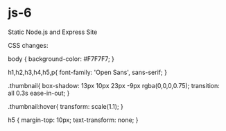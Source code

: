 # js-6
 Static Node.js and Express Site

CSS changes:

 body {
   background-color: #F7F7F7;
 }

 h1,h2,h3,h4,h5,p{
   font-family: 'Open Sans', sans-serif;
 }

 .thumbnail{
   box-shadow: 13px 10px 23px -9px rgba(0,0,0,0.75);
   transition: all 0.3s ease-in-out;
 }

 .thumbnail:hover{
   transform: scale(1.1);
 }

 h5 {
   margin-top: 10px;
   text-transform: none;
 }
